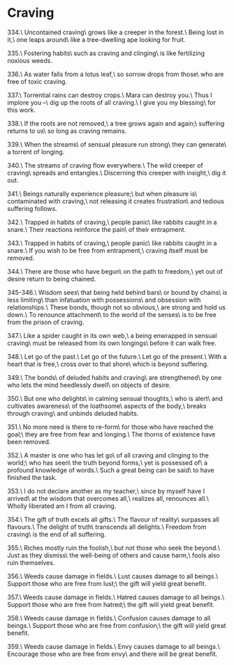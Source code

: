 Craving
=======

334.\\
Uncontained craving\\
grows like a creeper in the forest.\\
Being lost in it,\\
one leaps around\\
like a tree-dwelling ape looking for fruit.

335.\\
Fostering habits\\
such as craving and clinging\\
is like fertilizing noxious weeds.

336.\\
As water falls from a lotus leaf,\\
so sorrow drops from those\\
who are free of toxic craving.

337.\\
Torrential rains can destroy crops.\\
Mara can destroy you.\\
Thus I implore you –\\
dig up the roots of all craving.\\
I give you my blessing\\
for this work.

338.\\
If the roots are not removed,\\
a tree grows again and again;\\
suffering returns to us\\
so long as craving remains.

339.\\
When the streams\\
of sensual pleasure run strong\\
they can generate\\
a torrent of longing.

340.\\
The streams of craving flow everywhere.\\
The wild creeper of craving\\
spreads and entangles.\\
Discerning this creeper with insight,\\
dig it out.

341.\\
Beings naturally experience pleasure;\\
but when pleasure is\\
contaminated with craving,\\
not releasing it creates frustration\\
and tedious suffering follows.

342.\\
Trapped in habits of craving,\\
people panic\\
like rabbits caught in a snare.\\
Their reactions reinforce the pain\\
of their entrapment.

343.\\
Trapped in habits of craving,\\
people panic\\
like rabbits caught in a snare.\\
If you wish to be free from entrapment,\\
craving itself must be removed.

344.\\
There are those who have begun\\
on the path to freedom,\\
yet out of desire return to being chained.

345-346.\\
Wisdom sees\\
that being held behind bars\\
or bound by chains\\
is less limiting\\
than infatuation with possessions\\
and obsession with relationships.\\
These bonds, though not so obvious,\\
are strong and hold us down.\\
To renounce attachment\\
to the world of the senses\\
is to be free from the prison of craving.

347.\\
Like a spider caught in its own web,\\
a being enwrapped in sensual craving\\
must be released from its own longings\\
before it can walk free.

348.\\
Let go of the past.\\
Let go of the future.\\
Let go of the present.\\
With a heart that is free,\\
cross over to that shore\\
which is beyond suffering.

349.\\
The bonds\\
of deluded habits and craving\\
are strengthened\\
by one who lets the mind heedlessly dwell\\
on objects of desire.

350.\\
But one who delights\\
in calming sensual thoughts,\\
who is alert\\
and cultivates awareness\\
of the loathsome\\
aspects of the body,\\
breaks through craving\\
and unbinds deluded habits.

351.\\
No more need is there to re-form\\
for those who have reached the goal;\\
they are free from fear and longing.\\
The thorns of existence have been removed.

352.\\
A master is one who has let go\\
of all craving and clinging to the world;\\
who has seen\\
the truth beyond forms,\\
yet is possessed of\\
a profound knowledge of words.\\
Such a great being can be said\\
to have finished the task.

353.\\
I do not declare another as my teacher,\\
since by myself have I arrived\\
at the wisdom that overcomes all,\\
realizes all, renounces all.\\
Wholly liberated am I from all craving.

354.\\
The gift of truth excels all gifts.\\
The flavour of reality\\
surpasses all flavours.\\
The delight of truth\\
transcends all delights.\\
Freedom from craving\\
is the end of all suffering.

355.\\
Riches mostly ruin the foolish,\\
but not those who seek the beyond.\\
Just as they dismiss\\
the well-being of others and cause harm,\\
fools also ruin themselves.

356.\\
Weeds cause damage in fields.\\
Lust causes damage to all beings.\\
Support those who are free from lust;\\
the gift will yield great benefit.

357.\\
Weeds cause damage in fields.\\
Hatred causes damage to all beings.\\
Support those who are free from hatred;\\
the gift will yield great benefit.

358.\\
Weeds cause damage in fields.\\
Confusion causes damage to all beings.\\
Support those who are free from confusion;\\
the gift will yield great benefit.

359.\\
Weeds cause damage in fields.\\
Envy causes damage to all beings.\\
Encourage those who are free from envy\\
and there will be great benefit.
